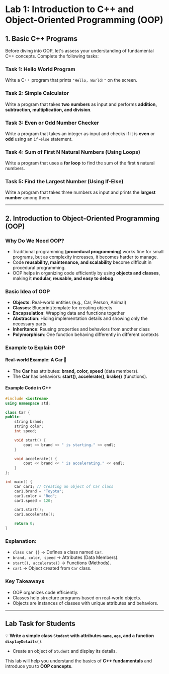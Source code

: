 # Lab 1: Introduction to C++ and Object-Oriented Programming (OOP)

## **1. Basic C++ Programs**
Before diving into OOP, let's assess your understanding of fundamental C++ concepts. Complete the following tasks:

### **Task 1: Hello World Program**
Write a C++ program that prints `"Hello, World!"` on the screen.

### **Task 2: Simple Calculator**
Write a program that takes **two numbers** as input and performs **addition, subtraction, multiplication, and division**.

### **Task 3: Even or Odd Number Checker**
Write a program that takes an integer as input and checks if it is **even** or **odd** using an `if-else` statement.

### **Task 4: Sum of First N Natural Numbers (Using Loops)**
Write a program that uses a **for loop** to find the sum of the first `N` natural numbers.

### **Task 5: Find the Largest Number (Using If-Else)**
Write a program that takes three numbers as input and prints the **largest number** among them.

---

## **2. Introduction to Object-Oriented Programming (OOP)**

### **Why Do We Need OOP?**
- Traditional programming (**procedural programming**) works fine for small programs, but as complexity increases, it becomes harder to manage.
- Code **reusability, maintenance, and scalability** become difficult in procedural programming.
- OOP helps in organizing code efficiently by using **objects and classes**, making it **modular, reusable, and easy to debug**.

### **Basic Idea of OOP**
- **Objects**: Real-world entities (e.g., Car, Person, Animal)
- **Classes**: Blueprint/template for creating objects
- **Encapsulation**: Wrapping data and functions together
- **Abstraction**: Hiding implementation details and showing only the necessary parts
- **Inheritance**: Reusing properties and behaviors from another class
- **Polymorphism**: One function behaving differently in different contexts

### **Example to Explain OOP**
#### **Real-world Example: A Car 🚗**
- The **Car** has attributes: **brand, color, speed** (data members).
- The **Car** has behaviors: **start(), accelerate(), brake()** (functions).

#### **Example Code in C++**
```cpp
#include <iostream>
using namespace std;

class Car {
public:
    string brand;
    string color;
    int speed;

    void start() {
        cout << brand << " is starting." << endl;
    }

    void accelerate() {
        cout << brand << " is accelerating." << endl;
    }
};

int main() {
    Car car1; // Creating an object of Car class
    car1.brand = "Toyota";
    car1.color = "Red";
    car1.speed = 120;

    car1.start();
    car1.accelerate();

    return 0;
}
```

### **Explanation:**
- `class Car {}` → Defines a class named `Car`.
- `brand, color, speed` → Attributes (Data Members).
- `start(), accelerate()` → Functions (Methods).
- `car1` → Object created from `Car` class.

### **Key Takeaways**
- OOP organizes code efficiently.
- Classes help structure programs based on real-world objects.
- Objects are instances of classes with unique attributes and behaviors.

---

## **Lab Task for Students**
💡 **Write a simple class `Student` with attributes `name`, `age`, and a function `displayDetails()`**.
- Create an object of `Student` and display its details.

This lab will help you understand the basics of **C++ fundamentals** and introduce you to **OOP concepts**.
